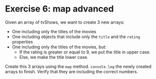 # Exercise 6: map advanced

Given an array of tvShows, we want to create 3 new arrays:

- One including only the titles of the movies
- One including objects that include only the `title` and the `rating` properties
- One including only the titles of the movies, but:
  - If the rating is greater or equal to 9, we put the title in upper case.
  - Else, we make the title lower case.

Create this 3 arrays using the `map` method.
`console.log` the newly created arrays to finish. Verify that they are including the correct numbers.
